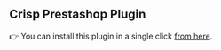 ## Crisp Prestashop Plugin

👉 You can install this plugin in a single click [from here](https://crisp.chat/en/integrations/prestashop/).
